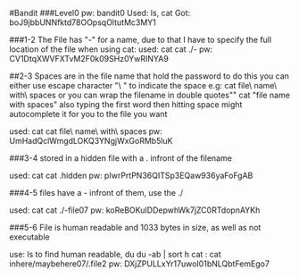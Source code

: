 #Bandit
###Level0
pw: bandit0
Used: ls, cat
Got: boJ9jbbUNNfktd78OOpsqOltutMc3MY1

###1-2
The File has "-" for a name, due to that I have to specify the full location of
the file when using cat:
used: cat
cat ./-
pw: CV1DtqXWVFXTvM2F0k09SHz0YwRINYA9

##2-3
Spaces are in the file name that hold the password
to do this you can either use escape character "\ " to indicate the space
e.g: cat file\ name\ with\ spaces
or you can wrap the filename in double quotes""
cat "file name with spaces"
also typing the first word then hitting space might autocomplete it for you to
the file you want

used: cat
cat file\ name\ with\ spaces
pw: UmHadQclWmgdLOKQ3YNgjWxGoRMb5luK

###3-4
stored in a hidden file with a . infront of the filename

used: cat
cat .hidden
pw: pIwrPrtPN36QITSp3EQaw936yaFoFgAB

###4-5
files have a - infront of them, use the ./

used: cat
cat ./-file07
pw: koReBOKuIDDepwhWk7jZC0RTdopnAYKh

###5-6
File is human readable and 1033 bytes in size, as well as not executable

use: ls to find human readable, du
du -ab | sort h
cat : cat inhere/maybehere07/.file2
pw: DXjZPULLxYr17uwoI01bNLQbtFemEgo7
